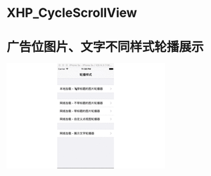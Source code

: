 # XHP_CycleScrollView
# 广告位图片、文字不同样式轮播展示
![image](https://github.com/ResearchLove/XHP_CycleScrollView/blob/master/XHP_CycleScrollView/Resources/cycleScrollView.gif)
